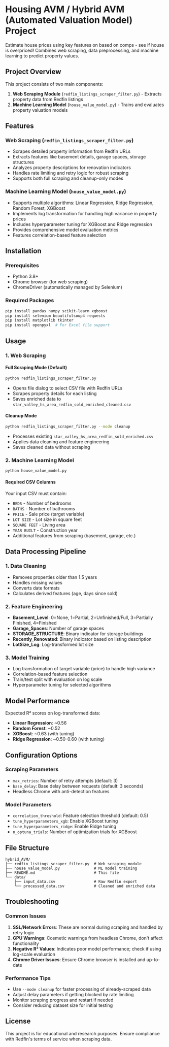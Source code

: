 # Housing AVM / Hybrid AVM (Automated Valuation Model) Project
Estimate house prices using key features on based on comps - see if house is overpriced! 
Combines web scraping, data preprocessing, and machine learning to predict property values.

## Project Overview

This project consists of two main components:
1. **Web Scraping Module** (`redfin_listings_scraper_filter.py`) - Extracts property data from Redfin listings
2. **Machine Learning Model** (`house_value_model.py`) - Trains and evaluates property valuation models

## Features

### Web Scraping (`redfin_listings_scraper_filter.py`)
- Scrapes detailed property information from Redfin URLs
- Extracts features like basement details, garage spaces, storage structures
- Analyzes property descriptions for renovation indicators
- Handles rate limiting and retry logic for robust scraping
- Supports both full scraping and cleanup-only modes

### Machine Learning Model (`house_value_model.py`)
- Supports multiple algorithms: Linear Regression, Ridge Regression, Random Forest, XGBoost
- Implements log transformation for handling high variance in property prices
- Includes hyperparameter tuning for XGBoost and Ridge regression
- Provides comprehensive model evaluation metrics
- Features correlation-based feature selection

## Installation

### Prerequisites
- Python 3.8+
- Chrome browser (for web scraping)
- ChromeDriver (automatically managed by Selenium)

### Required Packages
```bash
pip install pandas numpy scikit-learn xgboost
pip install selenium beautifulsoup4 requests
pip install matplotlib tkinter
pip install openpyxl  # For Excel file support
```

## Usage

### 1. Web Scraping

#### Full Scraping Mode (Default)
```bash
python redfin_listings_scraper_filter.py
```
- Opens file dialog to select CSV file with Redfin URLs
- Scrapes property details for each listing
- Saves enriched data to `star_valley_hs_area_redfin_sold_enriched_cleaned.csv`

#### Cleanup Mode
```bash
python redfin_listings_scraper_filter.py --mode cleanup
```
- Processes existing `star_valley_hs_area_redfin_sold_enriched.csv`
- Applies data cleaning and feature engineering
- Saves cleaned data without scraping

### 2. Machine Learning Model

```bash
python house_value_model.py
```

#### Required CSV Columns
Your input CSV must contain:
- `BEDS` - Number of bedrooms
- `BATHS` - Number of bathrooms  
- `PRICE` - Sale price (target variable)
- `LOT SIZE` - Lot size in square feet
- `SQUARE FEET` - Living area
- `YEAR BUILT` - Construction year
- Additional features from scraping (basement, garage, etc.)

## Data Processing Pipeline

### 1. Data Cleaning
- Removes properties older than 1.5 years
- Handles missing values
- Converts date formats
- Calculates derived features (age, days since sold)

### 2. Feature Engineering
- **Basement_Level**: 0=None, 1=Partial, 2=Unfinished/Full, 3=Partially Finished, 4=Finished
- **Garage_Spaces**: Number of garage spaces
- **STORAGE_STRUCTURE**: Binary indicator for storage buildings
- **Recently_Renovated**: Binary indicator based on listing description
- **LotSize_Log**: Log-transformed lot size

### 3. Model Training
- Log transformation of target variable (price) to handle high variance
- Correlation-based feature selection
- Train/test split with evaluation on log scale
- Hyperparameter tuning for selected algorithms

## Model Performance

Expected R² scores on log-transformed data:
- **Linear Regression**: ~0.56
- **Random Forest**: ~0.52  
- **XGBoost**: ~0.63 (with tuning)
- **Ridge Regression**: ~0.50-0.60 (with tuning)

## Configuration Options

### Scraping Parameters
- `max_retries`: Number of retry attempts (default: 3)
- `base_delay`: Base delay between requests (default: 3 seconds)
- Headless Chrome with anti-detection features

### Model Parameters
- `correlation_threshold`: Feature selection threshold (default: 0.5)
- `tune_hyperparameters_xgb`: Enable XGBoost tuning
- `tune_hyperparameters_ridge`: Enable Ridge tuning
- `n_optuna_trials`: Number of optimization trials for XGBoost

## File Structure

```
hybrid_AVM/
├── redfin_listings_scraper_filter.py  # Web scraping module
├── house_value_model.py               # ML model training
├── README.md                          # This file
└── data/
    ├── input_data.csv                 # Raw Redfin export
    └── processed_data.csv             # Cleaned and enriched data
```

## Troubleshooting

### Common Issues

1. **SSL/Network Errors**: These are normal during scraping and handled by retry logic
2. **GPU Warnings**: Cosmetic warnings from headless Chrome, don't affect functionality
3. **Negative R² Values**: Indicates poor model performance; check if using log-scale evaluation
4. **Chrome Driver Issues**: Ensure Chrome browser is installed and up-to-date

### Performance Tips

- Use `--mode cleanup` for faster processing of already-scraped data
- Adjust delay parameters if getting blocked by rate limiting
- Monitor scraping progress and restart if needed
- Consider reducing dataset size for initial testing

## License

This project is for educational and research purposes. Ensure compliance with Redfin's terms of service when scraping data.
